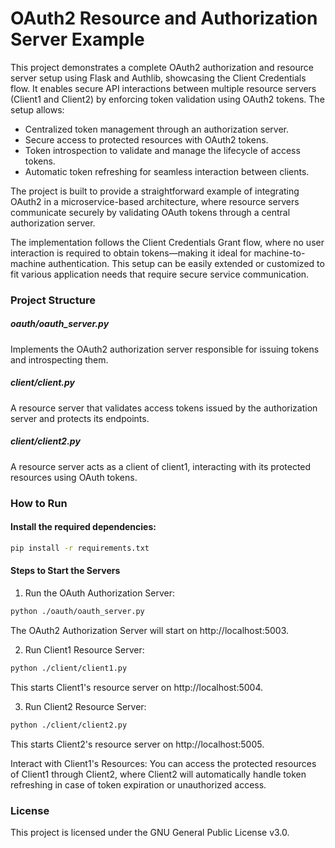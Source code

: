 # OAuth2 Resource and Authorization Server Example

This project demonstrates a complete OAuth2 authorization and resource server setup using Flask and Authlib, showcasing the Client Credentials flow. It enables secure API interactions between multiple resource servers (Client1 and Client2) by enforcing token validation using OAuth2 tokens. The setup allows:

- Centralized token management through an authorization server.
- Secure access to protected resources with OAuth2 tokens.
- Token introspection to validate and manage the lifecycle of access tokens.
- Automatic token refreshing for seamless interaction between clients.

The project is built to provide a straightforward example of integrating OAuth2 in a microservice-based architecture, where resource servers communicate securely by validating OAuth tokens through a central authorization server.

The implementation follows the Client Credentials Grant flow, where no user interaction is required to obtain tokens—making it ideal for machine-to-machine authentication. This setup can be easily extended or customized to fit various application needs that require secure service communication.

### Project Structure

##### oauth/oauth_server.py
Implements the OAuth2 authorization server responsible for issuing tokens and introspecting them.

##### client/client.py
A resource server that validates access tokens issued by the authorization server and protects its endpoints.

##### client/client2.py
A resource server acts as a client of client1, interacting with its protected resources using OAuth tokens.

### How to Run
#### Install the required dependencies:
``` bash
pip install -r requirements.txt
```

#### Steps to Start the Servers
1. Run the OAuth Authorization Server:
``` bash
python ./oauth/oauth_server.py
``` 
The OAuth2 Authorization Server will start on http://localhost:5003.

2. Run Client1 Resource Server:
```bash
python ./client/client1.py
```
This starts Client1's resource server on http://localhost:5004.

3. Run Client2 Resource Server:
```bash
python ./client/client2.py
```
This starts Client2's resource server on http://localhost:5005.

Interact with Client1's Resources: You can access the protected resources of Client1 through Client2, where Client2 will automatically handle token refreshing in case of token expiration or unauthorized access.

### License
This project is licensed under the GNU General Public License v3.0.
